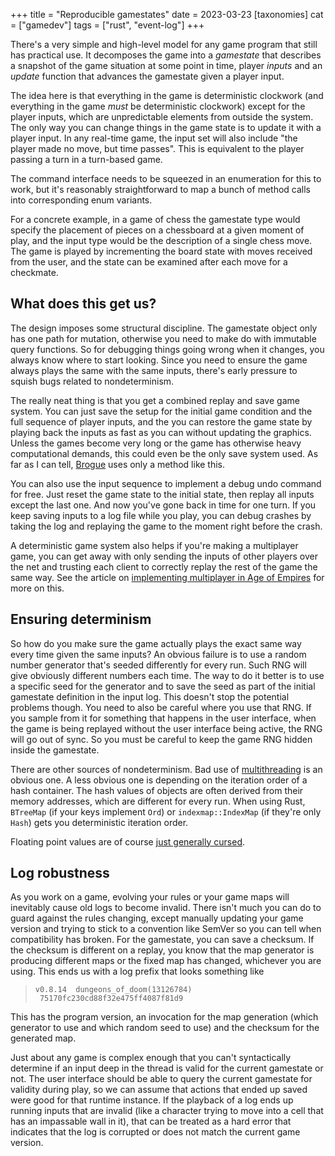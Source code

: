 +++
title = "Reproducible gamestates"
date = 2023-03-23
[taxonomies]
cat = ["gamedev"]
tags = ["rust", "event-log"]
+++

There's a very simple and high-level model for any game program that still has practical use.
It decomposes the game into
a *gamestate* that describes a snapshot of the game situation at some point in time,
player *inputs* and an *update* function that advances the gamestate given a player input.

The idea here is that everything in the game is deterministic clockwork
(and everything in the game *must* be deterministic clockwork)
except for the player inputs, which are unpredictable elements from outside the system.
The only way you can change things in the game state is to update it with a player input.
In any real-time game, the input set will also include "the player made no move, but time passes".
This is equivalent to the player passing a turn in a turn-based game.

The command interface needs to be squeezed in an enumeration for this to work,
but it's reasonably straightforward to map a bunch of method calls into corresponding enum variants.

For a concrete example, in a game of chess the gamestate type would specify the placement of pieces on a chessboard at a given moment of play,
and the input type would be the description of a single chess move.
The game is played by incrementing the board state with moves received from the user,
and the state can be examined after each move for a checkmate.

## What does this get us?

The design imposes some structural discipline.
The gamestate object only has one path for mutation,
otherwise you need to make do with immutable query functions.
So for debugging things going wrong when it changes, you always know where to start looking.
Since you need to ensure the game always plays the same with the same inputs,
there's early pressure to squish bugs related to nondeterminism.

The really neat thing is that you get a combined replay and save game system.
You can just save the setup for the initial game condition and the full sequence of player inputs,
and the you can restore the game state by playing back the inputs as fast as you can without updating the graphics.
Unless the games become very long or the game has otherwise heavy computational demands, this could even be the only save system used.
As far as I can tell, [Brogue](https://sites.google.com/site/broguegame/) uses only a method like this.

You can also use the input sequence to implement a debug undo command for free.
Just reset the game state to the initial state, then replay all inputs except the last one.
And now you've gone back in time for one turn.
If you keep saving inputs to a log file while you play, you can debug crashes by taking the log and replaying the game to the moment right before the crash.

A deterministic game system also helps if you're making a multiplayer game,
you can get away with only sending the inputs of other players over the net and trusting each client to correctly replay the rest of the game the same way.
See the article on [implementing multiplayer in Age of Empires](https://www.gamedeveloper.com/programming/1500-archers-on-a-28-8-network-programming-in-age-of-empires-and-beyond) for more on this.

## Ensuring determinism

So how do you make sure the game actually plays the exact same way every time given the same inputs?
An obvious failure is to use a random number generator that's seeded differently for every run.
Such RNG will give obviously different numbers each time.
The way to do it better is to use a specific seed for the generator and to save the seed as part of the initial gamestate definition in the input log.
This doesn't stop the potential problems though.
You need to also be careful where you use that RNG.
If you sample from it for something that happens in the user interface, when the game is being replayed without the user interface being active, the RNG will go out of sync.
So you must be careful to keep the game RNG hidden inside the gamestate.

There are other sources of nondeterminism.
Bad use of [multithreading](https://thedailywtf.com/articles/Sprite_Threading) is an obvious one.
A less obvious one is depending on the iteration order of a hash container.
The hash values of objects are often derived from their memory addresses, which are different for every run.
When using Rust, `BTreeMap` (if your keys implement `Ord`) or `indexmap::IndexMap` (if they're only `Hash`) gets you deterministic iteration order.

Floating point values are of course [just generally cursed](https://randomascii.wordpress.com/2013/07/16/floating-point-determinism/).

## Log robustness

As you work on a game, evolving your rules or your game maps will inevitably cause old logs to become invalid.
There isn't much you can do to guard against the rules changing, except manually updating your game version and trying to stick to a convention like SemVer so you can tell when compatibility has broken.
For the gamestate, you can save a checksum.
If the checksum is different on a replay, you know that the map generator is producing different maps or the fixed map has changed, whichever you are using.
This ends us with a log prefix that looks something like

> `v0.8.14  dungeons_of_doom(13126784)  75170fc230cd88f32e475ff4087f81d9`

This has the program version, an invocation for the map generation (which generator to use and which random seed to use) and the checksum for the generated map.

Just about any game is complex enough that you can't syntactically determine if an input deep in the thread is valid for the current gamestate or not.
The user interface should be able to query the current gamestate for validity during play, so we can assume that actions that ended up saved were good for that runtime instance.
If the playback of a log ends up running inputs that are invalid (like a character trying to move into a cell that has an impassable wall in it),
that can be treated as a hard error that indicates that the log is corrupted or does not match the current game version.
